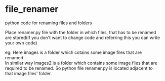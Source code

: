 # file_renamer
python code for renaming files and folders <br>

Place renamer.py file with the folder in which files, that has to be renamed are stored(If you don't want to change code and referring this you can write your own code)<br>

eg. Here images is a folder which cotains some image files that are renamed .<br>
    In similar way images2 is a folder which contains some image files that are required to be renamed. So python file renamer.py is located adjacent to that image files' folder.
